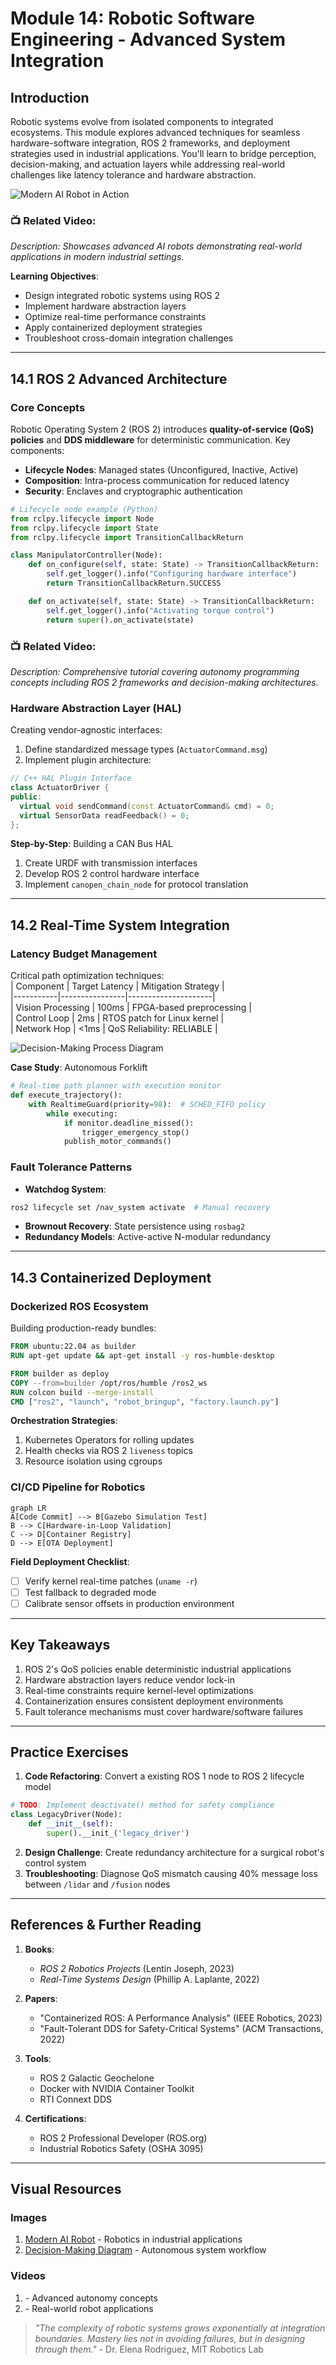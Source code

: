 # Module 14: Robotic Software Engineering - Advanced System Integration

## Introduction
Robotic systems evolve from isolated components to integrated ecosystems. This module explores advanced techniques for seamless hardware-software integration, ROS 2 frameworks, and deployment strategies used in industrial applications. You'll learn to bridge perception, decision-making, and actuation layers while addressing real-world challenges like latency tolerance and hardware abstraction. 

![Modern AI Robot in Action](https://static.wixstatic.com/media/d496b6_89f91cbe8edb408c97c1466cdd98a9b2~mv2.jpg/v1/fill/w_568,h_320,al_c,q_80,usm_0.66_1.00_0.01,enc_avif,quality_auto/d496b6_89f91cbe8edb408c97c1466cdd98a9b2~mv2.jpg)

### 📺 Related Video: <div class="youtube-embed" data-title="ai robot #robot" data-video-id="odhDWi9VqKE"></div>  
*Description: Showcases advanced AI robots demonstrating real-world applications in modern industrial settings.*

**Learning Objectives**:  
- Design integrated robotic systems using ROS 2  
- Implement hardware abstraction layers  
- Optimize real-time performance constraints  
- Apply containerized deployment strategies  
- Troubleshoot cross-domain integration challenges  

---

## 14.1 ROS 2 Advanced Architecture

### Core Concepts
Robotic Operating System 2 (ROS 2) introduces **quality-of-service (QoS) policies** and **DDS middleware** for deterministic communication. Key components:  
- **Lifecycle Nodes**: Managed states (Unconfigured, Inactive, Active)  
- **Composition**: Intra-process communication for reduced latency  
- **Security**: Enclaves and cryptographic authentication  

```python
# Lifecycle node example (Python)
from rclpy.lifecycle import Node
from rclpy.lifecycle import State
from rclpy.lifecycle import TransitionCallbackReturn

class ManipulatorController(Node):
    def on_configure(self, state: State) -> TransitionCallbackReturn:
        self.get_logger().info("Configuring hardware interface")
        return TransitionCallbackReturn.SUCCESS

    def on_activate(self, state: State) -> TransitionCallbackReturn:
        self.get_logger().info("Activating torque control")
        return super().on_activate(state)
```

### 📺 Related Video: <div class="youtube-embed" data-title="Programming for Autonomy Tutorial" data-video-id="scVFB4mzmn4"></div>  
*Description: Comprehensive tutorial covering autonomy programming concepts including ROS 2 frameworks and decision-making architectures.*

### Hardware Abstraction Layer (HAL)
Creating vendor-agnostic interfaces:  
1. Define standardized message types (`ActuatorCommand.msg`)  
2. Implement plugin architecture:  
```cpp
// C++ HAL Plugin Interface
class ActuatorDriver {
public:
  virtual void sendCommand(const ActuatorCommand& cmd) = 0;
  virtual SensorData readFeedback() = 0;
};
```

**Step-by-Step**: Building a CAN Bus HAL  
1. Create URDF with transmission interfaces  
2. Develop ROS 2 control hardware interface  
3. Implement `canopen_chain_node` for protocol translation  

---

## 14.2 Real-Time System Integration

### Latency Budget Management
Critical path optimization techniques:  
| Component | Target Latency | Mitigation Strategy |  
|-----------|----------------|---------------------|  
| Vision Processing | 100ms | FPGA-based preprocessing |  
| Control Loop | 2ms | RTOS patch for Linux kernel |  
| Network Hop | <1ms | QoS Reliability: RELIABLE |  

![Decision-Making Process Diagram](https://cdn2.free-power-point-templates.com/articles/wp-content/uploads/2012/03/decision-making-process-diagram.png)

**Case Study**: Autonomous Forklift  
```python
# Real-time path planner with execution monitor
def execute_trajectory():
    with RealtimeGuard(priority=98):  # SCHED_FIFO policy
        while executing:
            if monitor.deadline_missed():
                trigger_emergency_stop()
            publish_motor_commands()
```

### Fault Tolerance Patterns  
- **Watchdog System**:  
```bash
ros2 lifecycle set /nav_system activate  # Manual recovery
```  
- **Brownout Recovery**: State persistence using `rosbag2`  
- **Redundancy Models**: Active-active N-modular redundancy  

---

## 14.3 Containerized Deployment

### Dockerized ROS Ecosystem
Building production-ready bundles:  
```dockerfile
FROM ubuntu:22.04 as builder
RUN apt-get update && apt-get install -y ros-humble-desktop

FROM builder as deploy
COPY --from=builder /opt/ros/humble /ros2_ws
RUN colcon build --merge-install
CMD ["ros2", "launch", "robot_bringup", "factory.launch.py"]
```

**Orchestration Strategies**:  
1. Kubernetes Operators for rolling updates  
2. Health checks via ROS 2 `liveness` topics  
3. Resource isolation using cgroups  

### CI/CD Pipeline for Robotics  
```mermaid
graph LR
A[Code Commit] --> B[Gazebo Simulation Test]
B --> C[Hardware-in-Loop Validation]
C --> D[Container Registry]
D --> E[OTA Deployment]
```

**Field Deployment Checklist**:  
- [ ] Verify kernel real-time patches (`uname -r`)  
- [ ] Test fallback to degraded mode  
- [ ] Calibrate sensor offsets in production environment  

---

## Key Takeaways  
1. ROS 2's QoS policies enable deterministic industrial applications  
2. Hardware abstraction layers reduce vendor lock-in  
3. Real-time constraints require kernel-level optimizations  
4. Containerization ensures consistent deployment environments  
5. Fault tolerance mechanisms must cover hardware/software failures  

---

## Practice Exercises  
1. **Code Refactoring**: Convert a existing ROS 1 node to ROS 2 lifecycle model  
```python
# TODO: Implement deactivate() method for safety compliance
class LegacyDriver(Node):
    def __init__(self):
        super().__init_('legacy_driver')
```  
2. **Design Challenge**: Create redundancy architecture for a surgical robot's control system  
3. **Troubleshooting**: Diagnose QoS mismatch causing 40% message loss between `/lidar` and `/fusion` nodes  

---

## References & Further Reading  
1. **Books**:    
   - *ROS 2 Robotics Projects* (Lentin Joseph, 2023)    
   - *Real-Time Systems Design* (Phillip A. Laplante, 2022)    
   
2. **Papers**:    
   - "Containerized ROS: A Performance Analysis" (IEEE Robotics, 2023)    
   - "Fault-Tolerant DDS for Safety-Critical Systems" (ACM Transactions, 2022)    

3. **Tools**:    
   - ROS 2 Galactic Geochelone    
   - Docker with NVIDIA Container Toolkit    
   - RTI Connext DDS    

4. **Certifications**:    
   - ROS 2 Professional Developer (ROS.org)    
   - Industrial Robotics Safety (OSHA 3095)    

---

## Visual Resources
### Images
1. [Modern AI Robot](https://static.wixstatic.com/media/d496b6_89f91cbe8edb408c97c1466cdd98a9b2~mv2.jpg/v1/fill/w_568,h_320,al_c,q_80,usm_0.66_1.00_0.01,enc_avif,quality_auto/d496b6_89f91cbe8edb408c97c1466cdd98a9b2~mv2.jpg) - Robotics in industrial applications  
2. [Decision-Making Diagram](https://cdn2.free-power-point-templates.com/articles/wp-content/uploads/2012/03/decision-making-process-diagram.png) - Autonomous system workflow  

### Videos
1. <div class="youtube-embed" data-title="Programming for Autonomy Tutorial" data-video-id="scVFB4mzmn4"></div> - Advanced autonomy concepts  
2. <div class="youtube-embed" data-title="AI Robot Demo" data-video-id="odhDWi9VqKE"></div> - Real-world robot applications  

> *"The complexity of robotic systems grows exponentially at integration boundaries. Mastery lies not in avoiding failures, but in designing through them."* - Dr. Elena Rodriguez, MIT Robotics Lab
